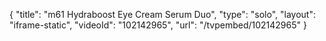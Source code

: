 {
    "title": "m61 Hydraboost Eye Cream   Serum Duo",
    "type": "solo",
    "layout": "iframe-static",
    "videoId": "102142965",
    "url": "\/tvpembed\/102142965"
}